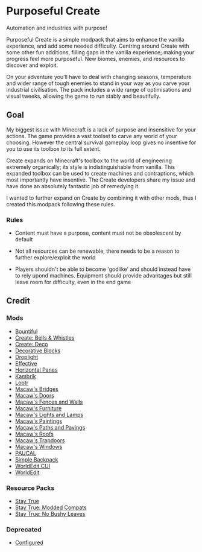 # Purposeful Create
Automation and industries with purpose!

Purposeful Create is a simple modpack that aims to enhance the vanilla experience,
and add some needed difficulty.
Centring around Create with some other fun additions,
filling gaps in the vanilla experience; making your progress feel more purposeful.
New biomes, enemies, and resources to discover and exploit. 

On your adventure you'll have to deal with changing seasons,
temperature and wider range of tough enemies to stand in your way as you carve your industrial civilisation.
The pack includes a wide range of optimisations and visual tweeks,
allowing the game to run stably and beautifully. 

## Goal

My biggest issue with Minecraft is a lack of purpose and insensitive for your actions.
The game provides a vast toolset to carve any world of your choosing. However the central survival gameplay loop gives no insentive for you to use its toolbox to its full extent.

Create expands on Minecraft's toolbox to the world of engineering extremely organically;
its style is indistinguishable from vanilla.
This expanded toolbox can be used to create machines and contraptions,
which most importantly have insentive. The Create developers share my issue and have done an absolutely fantastic job of remedying it. 

I wanted to further expand on Create by combining it with other mods,
thus I created this modpack following these rules. 

### Rules

- Content must have a purpose, content must not be obsolescent by default

- Not all resources can be renewable, there needs to be a reason to further explore/exploit the world

- Players shouldn't be able to become 'godlike' and should instead have to rely upond machines. Equipment should provide advantages but still leave room for difficulty, even in the end game

## Credit

### Mods

- [Bountiful](https://www.curseforge.com/minecraft/mc-mods/bountiful-fabric)
- [Create: Bells & Whistles](https://www.curseforge.com/minecraft/mc-mods/bellsandwhistles)
- [Create: Deco](https://www.curseforge.com/minecraft/mc-mods/create-deco-fabric)
- [Decorative Blocks](https://www.curseforge.com/minecraft/mc-mods/decorative-blocks)
- [Droplight](https://www.curseforge.com/minecraft/mc-mods/droplight)
- [Effective](https://www.curseforge.com/minecraft/mc-mods/effective)
- [Horizontal Panes](https://www.curseforge.com/minecraft/mc-mods/horizontal-glass-panes)
- [Kambrik](https://www.curseforge.com/minecraft/mc-mods/kambrik)
- [Lootr](https://www.curseforge.com/minecraft/mc-mods/lootr-fabric)
- [Macaw's Bridges](https://www.curseforge.com/minecraft/mc-mods/macaws-bridges)
- [Macaw's Doors](https://www.curseforge.com/minecraft/mc-mods/macaws-doors)
- [Macaw's Fences and Walls](https://www.curseforge.com/minecraft/mc-mods/macaws-fences-and-walls)
- [Macaw's Furniture](https://www.curseforge.com/minecraft/mc-mods/macaws-furniture)
- [Macaw's Lights and Lamps](https://www.curseforge.com/minecraft/mc-mods/macaws-lights-and-lamps)
- [Macaw's Paintings](https://www.curseforge.com/minecraft/mc-mods/macaws-paintings)
- [Macaw's Paths and Pavings](https://www.curseforge.com/minecraft/mc-mods/macaws-paths-and-pavings)
- [Macaw's Roofs](https://www.curseforge.com/minecraft/mc-mods/macaws-roofs)
- [Macaw's Trapdoors](https://www.curseforge.com/minecraft/mc-mods/macaws-trapdoors)
- [Macaw's Windows](https://www.curseforge.com/minecraft/mc-mods/macaws-trapdoors)
- [PAUCAL](https://www.curseforge.com/minecraft/mc-mods/paucal)
- [Simple Backpack](https://www.curseforge.com/minecraft/mc-mods/simple-backpack-fabric)
- [WorldEdit CUI](https://www.curseforge.com/minecraft/mc-mods/worldeditcui-fabric)
- [WorldEdit](https://www.curseforge.com/minecraft/mc-mods/worldedit)

### Resource Packs

- [Stay True](https://www.curseforge.com/minecraft/texture-packs/stay-true)
- [Stay True: Modded Compats](https://www.curseforge.com/minecraft/texture-packs/stay-true-modded-compats)
- [Stay True: No Bushy Leaves](https://www.curseforge.com/minecraft/mc-addons/staytrue-nobushyleaves)

### Deprecated

- [Configured](https://www.curseforge.com/minecraft/mc-mods/configured-fabric)
